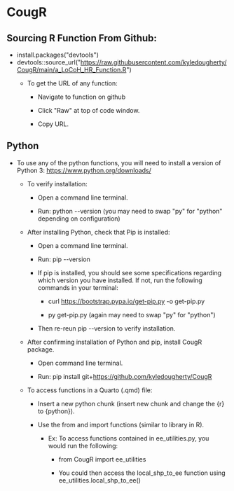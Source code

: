 # CougR

## Sourcing R Function From Github:

-   install.packages("devtools")
-   devtools::source_url("<https://raw.githubusercontent.com/kyledougherty/CougR/main/a_LoCoH_HR_Function.R>")
    -   To get the URL of any function:

        -   Navigate to function on github

        -   Click "Raw" at top of code window.

        -   Copy URL.

## Python

-   To use any of the python functions, you will need to install a version of Python 3: <https://www.python.org/downloads/>

    -   To verify installation:

        -   Open a command line terminal.

        -   Run: python \--version (you may need to swap "py" for "python" depending on configuration)

    -   After installing Python, check that Pip is installed:

        -   Open a command line terminal.

        -   Run: pip \--version

        -   If pip is installed, you should see some specifications regarding which version you have installed. If not, run the following commands in your terminal:

            -   curl <https://bootstrap.pypa.io/get-pip.py> -o get-pip.py

            -   py get-pip.py (again may need to swap "py" for "python")

        -   Then re-reun pip \--version to verify installation.

    -   After confirming installation of Python and pip, install CougR package.

        -   Open command line terminal.

        -   Run: pip install git+<https://github.com/kyledougherty/CougR>

    -   To access functions in a Quarto (.qmd) file:

        -   Insert a new python chunk (insert new chunk and change the {r} to {python}).

        -   Use the from and import functions (similar to library in R).

            -   Ex: To access functions contained in ee_utilities.py, you would run the following:

                -   from CougR import ee_utilities

                -   You could then access the local_shp_to_ee function using ee_utilities.local_shp_to_ee()
